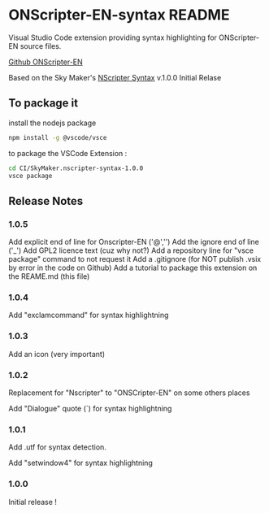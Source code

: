# ONScripter-EN-syntax README

Visual Studio Code extension providing syntax highlighting for ONScripter-EN source files.

[Github ONScripter-EN](https://github.com/Galladite27/ONScripter-EN/releases/latest)


Based on the Sky Maker's [NScripter Syntax](https://marketplace.visualstudio.com/items?itemName=SkyMaker.nscripter-syntax) v.1.0.0 Initial Relase

## To package it

install the nodejs package

```bash
npm install -g @vscode/vsce
```

to package the VSCode Extension :

```bash
cd CI/SkyMaker.nscripter-syntax-1.0.0
vsce package
```

## Release Notes

### 1.0.5

Add explicit end of line for Onscripter-EN ('@','\')
Add the ignore end of line ('_')
Add GPL2 licence text (cuz why not?)
Add a repository line for "vsce package" command to not request it
Add a .gitignore (for NOT publish .vsix by error in the code on Github)
Add a tutorial to package this extension on the REAME.md (this file)

### 1.0.4

Add "exclamcommand" for syntax highlightning

### 1.0.3

Add an icon (very important)

### 1.0.2

Replacement for "Nscripter" to "ONSCripter-EN" on some others places

Add "Dialogue" quote (`) for syntax highlightning

### 1.0.1

Add .utf for syntax detection.

Add "setwindow4" for syntax highlightning

### 1.0.0

Initial release !
